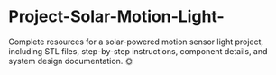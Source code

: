 # Project-Solar-Motion-Light-
Complete resources for a solar-powered motion sensor light project, including STL files, step-by-step instructions, component details, and system design documentation. 🌞
